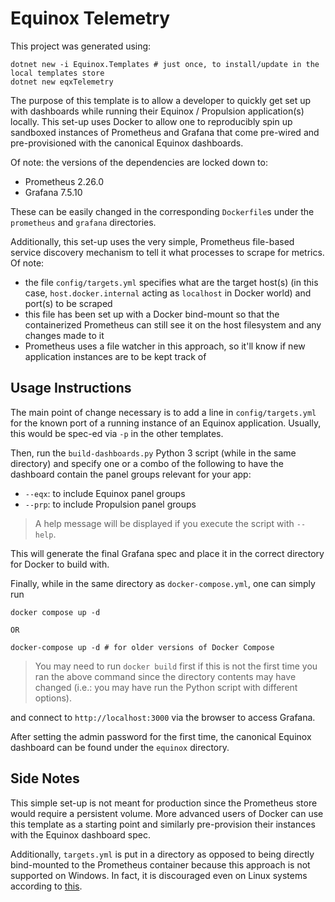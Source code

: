 # Equinox Telemetry

This project was generated using:

    dotnet new -i Equinox.Templates # just once, to install/update in the local templates store
    dotnet new eqxTelemetry

The purpose of this template is to allow a developer to quickly get set up with dashboards while running their Equinox /
Propulsion application(s) locally. This set-up uses Docker to allow one to reproducibly spin up sandboxed instances of
Prometheus and Grafana that come pre-wired and pre-provisioned with the canonical Equinox dashboards.

Of note: the versions of the dependencies are locked down to:

* Prometheus 2.26.0
* Grafana 7.5.10

These can be easily changed in the corresponding `Dockerfile`s under the `prometheus` and `grafana` directories.

Additionally, this set-up uses the very simple, Prometheus file-based service discovery mechanism to tell it what
processes to scrape for metrics. Of note:

* the file `config/targets.yml` specifies what are the target host(s) (in this case, `host.docker.internal` acting as
  `localhost` in Docker world) and port(s) to be scraped
* this file has been set up with a Docker bind-mount so that the containerized Prometheus can still see it on the host
  filesystem and any changes made to it
* Prometheus uses a file watcher in this approach, so it'll know if new application instances are to be kept track of

## Usage Instructions

The main point of change necessary is to add a line in `config/targets.yml` for the known port of a running instance of
an Equinox application. Usually, this would be spec-ed via `-p` in the other templates.

Then, run the `build-dashboards.py` Python 3 script (while in the same directory) and specify one or a combo of the
following to have the dashboard contain the panel groups relevant for your app:

* `--eqx`: to include Equinox panel groups
* `--prp`: to include Propulsion panel groups

> A help message will be displayed if you execute the script with `--help`.

This will generate the final Grafana spec and place it in the correct directory for Docker to build with.

Finally, while in the same directory as `docker-compose.yml`, one can simply run

```
docker compose up -d

OR

docker-compose up -d # for older versions of Docker Compose
```

> You may need to run `docker build` first if this is not the first time you ran the above command since the directory
> contents may have changed (i.e.: you may have run the Python script with different options).

and connect to `http://localhost:3000` via the browser to access Grafana.

After setting the admin password for the first time, the canonical Equinox dashboard can be found under the `equinox`
directory.

## Side Notes

This simple set-up is not meant for production since the Prometheus store would require a persistent volume. More
advanced users of Docker can use this template as a starting point and similarly pre-provision their instances with the
Equinox dashboard spec.

Additionally, `targets.yml` is put in a directory as opposed to being directly bind-mounted to the Prometheus container
because this approach is not supported on Windows. In fact, it is discouraged even on Linux systems according to
[this](https://github.com/moby/moby/issues/30555).
